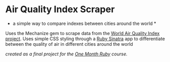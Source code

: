 # Air Quality Index Scraper
* a simple way to compare indexes between cities around the world *

Uses the Mechanize gem to scrape data from the [World Air Quality Index project](http://aqicn.org/).
Uses simple CSS styling through a [Ruby Sinatra](http://www.sinatrarb.com) app to differentiate between the quality of air in different cities around the world

_created as a final project for the [One Month Ruby](http://onemonth.com/) course._
